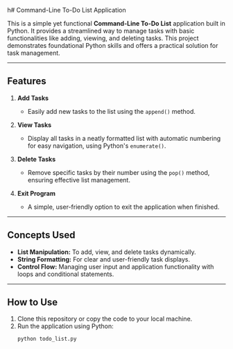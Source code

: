 h# Command-Line To-Do List Application

This is a simple yet functional **Command-Line To-Do List** application built in Python. It provides a streamlined way to manage tasks with basic functionalities like adding, viewing, and deleting tasks. This project demonstrates foundational Python skills and offers a practical solution for task management.

---

## Features

1. **Add Tasks**  
   - Easily add new tasks to the list using the `append()` method.

2. **View Tasks**  
   - Display all tasks in a neatly formatted list with automatic numbering for easy navigation, using Python's `enumerate()`.

3. **Delete Tasks**  
   - Remove specific tasks by their number using the `pop()` method, ensuring effective list management.

4. **Exit Program**  
   - A simple, user-friendly option to exit the application when finished.

---

## Concepts Used

- **List Manipulation:** To add, view, and delete tasks dynamically.
- **String Formatting:** For clear and user-friendly task displays.
- **Control Flow:** Managing user input and application functionality with loops and conditional statements.

---

## How to Use

1. Clone this repository or copy the code to your local machine.
2. Run the application using Python:
   ```bash
   python todo_list.py

